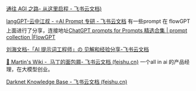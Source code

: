 
[‌‌​​‍⁤⁢⁤​⁢﻿‍⁢‍⁤⁢‬​‬​⁡​﻿​⁣⁡‌﻿⁤⁣​⁤⁡​​‍﻿⁢⁣​​﻿⁣⁡⁡通往 AGI 之路- 从这里启程 - 飞书云文档)](https://waytoagi.feishu.cn/wiki/PFXnwBTsEiGwGGk2QQFcdTWrnlb?table=tblolGx2mprs1EQz&view=vewx5ROYtl)

[langGPT-云中江叔 - ⭐AI Prompt 专研 - 飞书云文档](https://aq92z6vors3.feishu.cn/wiki/RXdbwRyASiShtDky381ciwFEnpe) 有一些prompt 在 flowGPT 上面进行了分享，连接地址[ChatGPT prompts for Prompts 精选合集 | prompt collection |FlowGPT](https://flowgpt.com/collections/1BtPeHx7qaEXlG3xrGiCn)

[‌刘海文档-﻿⁡⁢⁣‬‍​​⁤⁤⁣⁡​​﻿​‌​⁤‌​⁢﻿⁣‬‍⁤‬⁡​‌​‌​⁡⁡⁢⁤​​⁢‬‬‬‬⁢​‬⁣「AI 提示词工程师」の 见解和经验分享-飞书云文档](https://nanfangshaonian.feishu.cn/wiki/CkIowVcTjiL3EdkJjzzcaeJPnfh)

[‍‌​​‍﻿​​⁤⁤‬‌‬‬‬‍‍‌﻿⁡‬​⁡​​⁡​​﻿⁢⁡‬‍⁣‍‬‬⁣‍‌⁣‌﻿⁤⁡‬​⁣‌🐴 Martin's Wiki -  马丁的面包屑- 飞书云文档 (feishu.cn)](https://whjlnspmd6.feishu.cn/wiki/VJ6JwGdz1iGF0Fk5g1TcjkVonFe) 一个all in ai 的产品经理，在大模型创业。

[‌﻿​‌﻿‍‬‌⁤⁡⁣⁣​​⁤⁤‍﻿﻿‍‍‬⁤⁤​⁡⁤﻿⁤​‬‬‌‍⁤⁡⁤⁢﻿⁤​⁢‍⁤‬⁣⁢⁢‍‌Darknet Knowledge Base - 飞书云文档 (feishu.cn)](https://wk5u55sc2e.feishu.cn/docx/U9jpdC8Tho3pJgxbKWMcVh3TnL0)